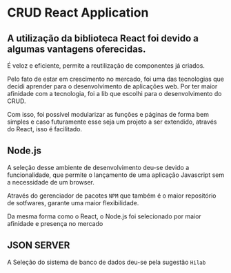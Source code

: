# CRUD React Application

## A utilização da biblioteca React foi devido a algumas vantagens oferecidas.

É veloz e eficiente, permite a reutilização de componentes já criados.

Pelo fato de estar em crescimento no mercado, foi uma das tecnologias que decidi aprender para o desenvolvimento de aplicações web.
Por ter maior afinidade com a tecnologia, foi a lib que escolhi para o desenvolvimento do CRUD.

Com isso, foi possível modularizar as funções e páginas de forma bem simples e caso futuramente esse seja um projeto a ser extendido, através do React, isso é facilitado.

## Node.js

A seleção desse ambiente de desenvolvimento deu-se devido a funcionalidade, que permite o lançamento de uma aplicação Javascript sem a necessidade de um browser.

Através do gerenciador de pacotes `NPM` que também é o maior repositório de sotfwares, garante uma maior flexibilidade.

Da mesma forma como o React, o Node.js foi selecionado por maior afinidade e presença no mercado

## JSON SERVER

A Seleção do sistema de banco de dados deu-se pela sugestão `Hilab`
